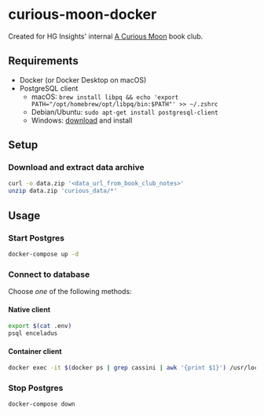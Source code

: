 # curious-moon-docker

Created for HG Insights' internal [A Curious Moon](https://bigmachine.io/products/a-curious-moon/) book club.

## Requirements

- Docker (or Docker Desktop on macOS)
- PostgreSQL client
  - macOS: `brew install libpq && echo 'export PATH="/opt/homebrew/opt/libpq/bin:$PATH"' >> ~/.zshrc`
  - Debian/Ubuntu: `sudo apt-get install postgresql-client`
  - Windows: [download](http://postgresql.org/download/) and install

## Setup

### Download and extract data archive

```sh
curl -o data.zip '<data_url_from_book_club_notes>'
unzip data.zip 'curious_data/*'
```

## Usage

### Start Postgres

```sh
docker-compose up -d
```

### Connect to database

Choose _one_ of the following methods:

#### Native client

```sh
export $(cat .env)
psql enceladus
```

#### Container client

```sh
docker exec -it $(docker ps | grep cassini | awk '{print $1}') /usr/local/bin/psql enceladus
```

### Stop Postgres

```sh
docker-compose down
```
